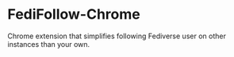 # FediFollow-Chrome
Chrome extension that simplifies following Fediverse user on other instances than your own. 
